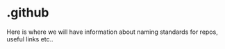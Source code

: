 # .github

Here is where we will have information about naming standards for repos, useful links etc..

